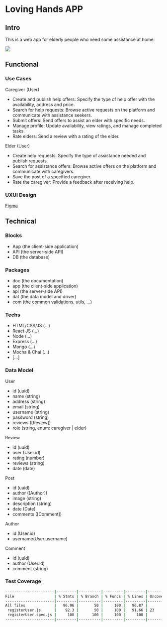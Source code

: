 # Loving Hands APP

## Intro

This is a web app for elderly people who need some assistance at home.

![](https://media1.giphy.com/media/v1.Y2lkPTc5MGI3NjExb3BoOGxjemJqb29kdmFjbml5dWdyemhodW03aGYzM2EwMHkyNWlkYyZlcD12MV9pbnRlcm5hbF9naWZfYnlfaWQmY3Q9Zw/icamgh2X6Cego/giphy.webp)

## Functional

### Use Cases

Caregiver (User)

- Create and publish help offers: Specify the type of help offer with the availability, address and price.
- Search for help requests: Browse active requests on the platform and communicate with assistance seekers.
- Submit offers: Send offers to assist an elder with specific needs.
- Manage profile: Update availability, view ratings, and manage completed tasks.
- Rate elders: Send a review with a rating of the elder.

Elder (User)

- Create help requests: Specify the type of assistance needed and publish requests.
- Search for assistance offers: Browse active offers on the platform and communicate with caregivers.
- Save the post of a specified caregiver.
- Rate the caregiver: Provide a feedback after receiving help.

### UXUI Design

[Figma](https://www.figma.com/design/vvDGYcAaFPJKgUSgKO6Gkm/LovingHands?node-id=0-1&node-type=canvas&t=QOzUYzlKPp6uLx4E-0)

## Technical

### Blocks

- App (the client-side application)
- API (the server-side API)
- DB (the database)

### Packages

- doc (the documentation)
- app (the client-side application)
- api (the server-side API)
- dat (the data model and driver)
- com (the common validations, utils, ...)

### Techs

- HTML/CSS/JS (...)
- React JS (...)
- Node (...)
- Express (...)
- Mongo (...)
- Mocha & Chai (...)
- [...]

### Data Model

User

- id (uuid)
- name (string)
- address (string)
- email (string)
- username (string)
- password (string)
- reviews ([Review])
- role (string, enum: caregiver | elder)

Review

- id (uuid)
- user (User.id)
- rating (number)
- reviews (string)
- date (date)

Post

- id (uuid)
- author ([Author])
- image (string)
- description (string)
- date (Date)
- comments ([Comment])

Author

- id (User.id)
- username(User.username)

Comment

- id (uuid)
- author (User.id)
- comment (string)

### Test Coverage

```sh
----------------------|---------|----------|---------|---------|-------------------
File                  | % Stmts | % Branch | % Funcs | % Lines | Uncovered Line #s
----------------------|---------|----------|---------|---------|-------------------
All files             |   96.96 |       50 |     100 |   96.87 |
 registerUser.js      |    92.3 |       50 |     100 |   91.66 | 23
 registerUser.spec.js |     100 |      100 |     100 |     100 |
----------------------|---------|----------|---------|---------|-------------------
```
